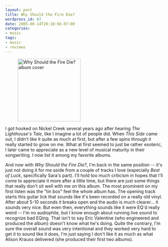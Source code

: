 ```yaml
---
layout: post
title: Why Should the Fire Die?
wordpress_id: 67
date: 2005-08-14T20:10:56-07:00
categories:
- music
tags:
- music
- reviews
---
```

<figure class="alignleft">
  <img src="why-should-the-fire-die.jpg" alt="Why Should the Fire Die? album cover" width="200">
</figure>

I got hooked on Nickel Creek several years ago after hearing <cite>The Lighthouse's Tale</cite>, like I imagine a lot of
people did.  When <cite>This Side</cite> came out, I didn't like it quite as much at first, but after a few spins
through it really started to grow on me.  What at first seemed to just be rather esoteric, I later came to appreciate as
a new level of musical maturity in their songwriting.  I now list it among my favorite albums.

And now with <cite>Why Should the Fire Die?</cite>, I'm back in the same position -- it's just not doing it for me aside
from a couple of tracks I love (especially <cite>Best of Luck</cite>, specifically Sara's part).  I'll hold too much
criticism in hopes that I'll come to appreciate it more after a little time, but there are just some things that really
don't sit well with me on this album.  The most prominent on my first listen was the "tin box" feel the whole album has.
The opening track starts this guitar lick that sounds like it's been recorded on a really old vinyl.  After about 5-10
seconds it breaks open and the audio is much clearer... it sounds very nice.  But even then, everything sounds like it
were EQ'd really weird -- I'm no audiophile, but I know enough about running live sound to recognize bad EQing.  That
isn't to say Eric Valentine (who engineered and produced the album) doesn't know what he's doing.  Quite the contrary,
I'm sure the overall sound was very intentional and they worked very hard to get it to sound like it does, I'm just
saying I don't like it as much as what Alison Krauss delivered (she produced their first two albums).
